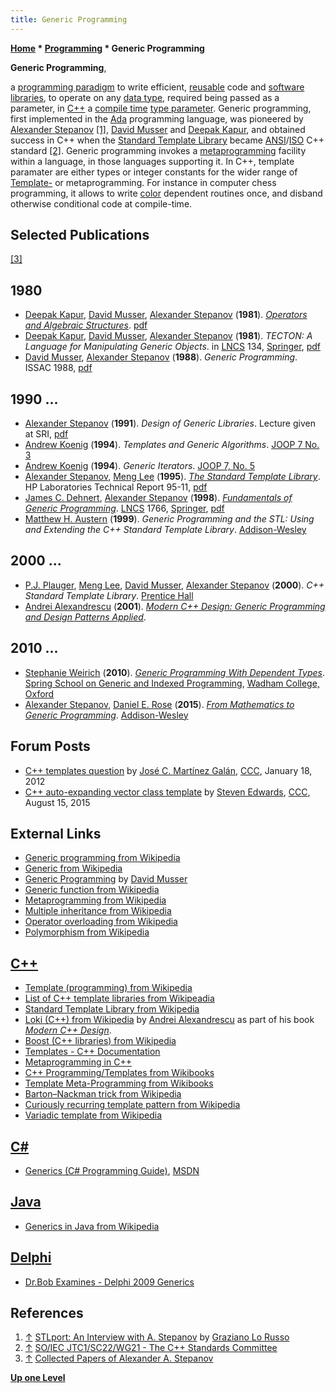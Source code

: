 ```yaml
---
title: Generic Programming
---
```

**[Home](Home "Home") * [Programming](Programming "Programming") * Generic Programming**

**Generic Programming**,

a [programming paradigm](https://en.wikipedia.org/wiki/Programming_paradigm) to write efficient, [reusable](https://en.wikipedia.org/wiki/Code_reuse) code and [software libraries](https://en.wikipedia.org/wiki/Library_%28computing%29), to operate on any [data type](Data "Data"), required being passed as a parameter, in [C++](Cpp "Cpp") a [compile time](https://en.wikipedia.org/wiki/Compile_time) [type parameter](https://en.wikipedia.org/wiki/TypeParameter).
Generic programming, first implemented in the [Ada](index.php?title=Ada&action=edit&redlink=1 "Ada (page does not exist)") programming language, was pioneered by [Alexander Stepanov](https://en.wikipedia.org/wiki/Alexander_Stepanov) <a id="cite-note-1" href="#cite-ref-1">[1]</a>, [David Musser](Mathematician#DMusser "Mathematician") and [Deepak Kapur](Mathematician#DKapur "Mathematician"), and obtained success in C++ when the [Standard Template Library](https://en.wikipedia.org/wiki/Standard_Template_Library) became [ANSI](https://en.wikipedia.org/wiki/American_National_Standards_Institute)/[ISO](https://en.wikipedia.org/wiki/International_Organization_for_Standardization) C++ standard <a id="cite-note-2" href="#cite-ref-2">[2]</a>.
Generic programming invokes a [metaprogramming](https://en.wikipedia.org/wiki/Metaprogramming) facility within a language, in those languages supporting it.
In C++, template paramater are either types or integer constants for the wider range of [Template-](https://en.wikipedia.org/wiki/Template_%28programming%29) or metaprogramming. For instance in computer chess programming, it allows to write [color](Color "Color") dependent routines once, and disband otherwise conditional code at compile-time.

## Selected Publications

<a id="cite-note-3" href="#cite-ref-3">[3]</a>

## 1980

- [Deepak Kapur](Mathematician#DKapur "Mathematician"), [David Musser](Mathematician#DMusser "Mathematician"), [Alexander Stepanov](https://en.wikipedia.org/wiki/Alexander_Stepanov) (**1981**). *[Operators and Algebraic Structures](http://portal.acm.org/citation.cfm?doid=942572.806763)*. [pdf](http://www.stepanovpapers.com/p59-kapur.pdf)
- [Deepak Kapur](Mathematician#DKapur "Mathematician"), [David Musser](Mathematician#DMusser "Mathematician"), [Alexander Stepanov](https://en.wikipedia.org/wiki/Alexander_Stepanov) (**1981**). *TECTON: A Language for Manipulating Generic Objects*. in [LNCS](https://en.wikipedia.org/wiki/Lecture_Notes_in_Computer_Science) 134, [Springer](https://en.wikipedia.org/wiki/Springer_Science%2BBusiness_Media), [pdf](http://www.stepanovpapers.com/Tecton.pdf)
- [David Musser](Mathematician#DMusser "Mathematician"), [Alexander Stepanov](https://en.wikipedia.org/wiki/Alexander_Stepanov) (**1988**). *Generic Programming*. ISSAC 1988, [pdf](http://www.stepanovpapers.com/genprog.pdf)

## 1990 ...

- [Alexander Stepanov](https://en.wikipedia.org/wiki/Alexander_Stepanov) (**1991**). *Design of Generic Libraries*. Lecture given at SRI, [pdf](http://www.stepanovpapers.com/DesignOfGenericLibraries.pdf)
- [Andrew Koenig](Andrew_Koenig "Andrew Koenig") (**1994**). *Templates and Generic Algorithms*. [JOOP 7 No. 3](http://dblp.dagstuhl.de/db/journals/joop/joop7.html#Koenig94b)
- [Andrew Koenig](Andrew_Koenig "Andrew Koenig") (**1994**). *Generic Iterators*. [JOOP 7, No. 5](http://dblp.dagstuhl.de/db/journals/joop/joop7.html#Koenig94d)
- [Alexander Stepanov](https://en.wikipedia.org/wiki/Alexander_Stepanov), [Meng Lee](https://en.wikipedia.org/wiki/Meng_Lee) (**1995**). *[The Standard Template Library](http://www.hpl.hp.com/techreports/95/HPL-95-11.html)*. HP Laboratories Technical Report 95-11, [pdf](http://www.stepanovpapers.com/STL/DOC.PDF)
- [James C. Dehnert](Mathematician#JCDehnert "Mathematician"), [Alexander Stepanov](https://en.wikipedia.org/wiki/Alexander_Stepanov) (**1998**). *[Fundamentals of Generic Programming](http://portal.acm.org/citation.cfm?id=724183)*. [LNCS](https://en.wikipedia.org/wiki/Lecture_Notes_in_Computer_Science) 1766, [Springer](https://en.wikipedia.org/wiki/Springer_Science%2BBusiness_Media), [pdf](http://www.stepanovpapers.com/DeSt98.pdf)
- [Matthew H. Austern](http://lafstern.org/matt/) (**1999**). *Generic Programming and the STL: Using and Extending the C++ Standard Template Library*. [Addison-Wesley](https://en.wikipedia.org/wiki/Addison-Wesley)

## 2000 ...

- [P.J. Plauger](https://en.wikipedia.org/wiki/P._J._Plauger), [Meng Lee](https://en.wikipedia.org/wiki/Meng_Lee), [David Musser](Mathematician#DMusser "Mathematician"), [Alexander Stepanov](https://en.wikipedia.org/wiki/Alexander_Stepanov) (**2000**). *C++ Standard Template Library*. [Prentice Hall](https://en.wikipedia.org/wiki/Prentice_Hall)
- [Andrei Alexandrescu](Mathematician#AAlexandrescu "Mathematician") (**2001**). *[Modern C++ Design: Generic Programming and Design Patterns Applied](https://en.wikipedia.org/wiki/Modern_C%2B%2B_Design)*.

## 2010 ...

- [Stephanie Weirich](Mathematician#SWeirich "Mathematician") (**2010**). *[Generic Programming With Dependent Types](https://www.seas.upenn.edu/~sweirich/ssgip/)*. [Spring School on Generic and Indexed Programming](http://www.comlab.ox.ac.uk/projects/gip/school.html), [Wadham College, Oxford](https://en.wikipedia.org/wiki/Wadham_College,_Oxford)
- [Alexander Stepanov](https://en.wikipedia.org/wiki/Alexander_Stepanov), [Daniel E. Rose](https://www.thriftbooks.com/a/daniel-e-rose/1522625/) (**2015**). *[From Mathematics to Generic Programming](http://fm2gp.com/)*. [Addison-Wesley](https://en.wikipedia.org/wiki/Addison-Wesley)

## Forum Posts

- [C++ templates question](http://www.talkchess.com/forum/viewtopic.php?t=42046) by [José C. Martínez Galán](index.php?title=Jos%C3%A9_C._Mart%C3%ADnez_Gal%C3%A1n&action=edit&redlink=1 "José C. Martínez Galán (page does not exist)"), [CCC](CCC "CCC"), January 18, 2012
- [C++ auto-expanding vector class template](http://www.talkchess.com/forum3/viewtopic.php?f=7&t=57274) by [Steven Edwards](Steven_Edwards "Steven Edwards"), [CCC](CCC "CCC"), August 15, 2015

## External Links

- [Generic programming from Wikipedia](https://en.wikipedia.org/wiki/Generic_programming)
- [Generic from Wikipedia](https://en.wikipedia.org/wiki/Generic)
- [Generic Programming](http://www.cs.rpi.edu/%7Emusser/gp/) by [David Musser](Mathematician#DMusser "Mathematician")
- [Generic function from Wikipedia](https://en.wikipedia.org/wiki/Generic_function)
- [Metaprogramming from Wikipedia](https://en.wikipedia.org/wiki/Metaprogramming)
- [Multiple inheritance from Wikipedia](https://en.wikipedia.org/wiki/Multiple_inheritance)
- [Operator overloading from Wikipedia](https://en.wikipedia.org/wiki/Operator_overloading)
- [Polymorphism from Wikipedia](https://en.wikipedia.org/wiki/Polymorphism_%28computer_science%29)

## [C++](Cpp "Cpp")

- [Template (programming) from Wikipedia](https://en.wikipedia.org/wiki/Template_%28programming%29)
- [List of C++ template libraries from Wikipeadia](https://en.wikipedia.org/wiki/List_of_C%2B%2B_template_libraries)
- [Standard Template Library from Wikipedia](https://en.wikipedia.org/wiki/Standard_Template_Library)
- [Loki (C++) from Wikipedia](https://en.wikipedia.org/wiki/Loki_%28C%2B%2B%29) by [Andrei Alexandrescu](Mathematician#AAlexandrescu "Mathematician") as part of his book *[Modern C++ Design](https://en.wikipedia.org/wiki/Modern_C%2B%2B_Design)*.
- [Boost (C++ libraries) from Wikipedia](https://en.wikipedia.org/wiki/Boost_%28C%2B%2B_libraries%29)
- [Templates - C++ Documentation](http://www.cplusplus.com/doc/tutorial/templates/)
- [Metaprogramming in C++](http://wordaligned.org/docs/metaprogramming/metaprogramming_is_your_friend/cpp.html)
- [C++ Programming/Templates from Wikibooks](https://en.wikibooks.org/wiki/C%2B%2B_Programming/Templates)
- [Template Meta-Programming from Wikibooks](https://en.wikibooks.org/wiki/C%2B%2B_Programming/Templates/Template_Meta-Programming)
- [Barton–Nackman trick from Wikipedia](https://en.wikipedia.org/wiki/Barton%E2%80%93Nackman_trick)
- [Curiously recurring template pattern from Wikipedia](https://en.wikipedia.org/wiki/Curiously_recurring_template_pattern)
- [Variadic template from Wikipedia](https://en.wikipedia.org/wiki/Variadic_template)

## [C#](C_sharp "C sharp")

- [Generics (C# Programming Guide)](https://docs.microsoft.com/en-us/dotnet/csharp/programming-guide/generics/index), [MSDN](https://en.wikipedia.org/wiki/Microsoft_Developer_Network)

## [Java](Java "Java")

- [Generics in Java from Wikipedia](https://en.wikipedia.org/wiki/Generics_in_Java)

## [Delphi](Delphi "Delphi")

- [Dr.Bob Examines - Delphi 2009 Generics](http://www.drbob42.com/examines/examinA4.htm)

## References

1. <a id="cite-ref-1" href="#cite-note-1">↑</a> [STLport: An Interview with A. Stepanov](http://www.stlport.org/resources/StepanovUSA.html) by [Graziano Lo Russo](http://www.informatik.uni-trier.de/~ley/db/indices/a-tree/r/Russo:Graziano_Lo.html)
1. <a id="cite-ref-2" href="#cite-note-2">↑</a> [SO/IEC JTC1/SC22/WG21 - The C++ Standards Committee](http://www.open-std.org/jtc1/sc22/wg21/)
1. <a id="cite-ref-3" href="#cite-note-3">↑</a> [Collected Papers of Alexander A. Stepanov](http://www.stepanovpapers.com/)

**[Up one Level](Programming "Programming")**


